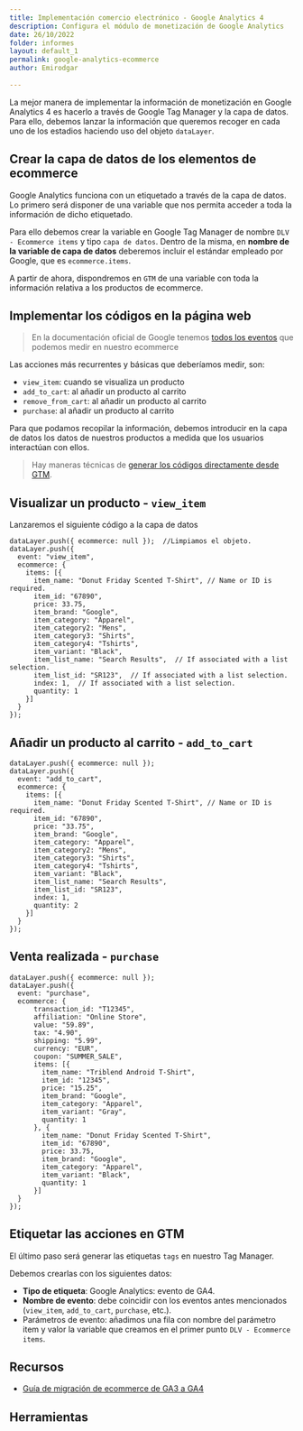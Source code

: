 ```yaml
---
title: Implementación comercio electrónico - Google Analytics 4
description: Configura el módulo de monetización de Google Analytics
date: 26/10/2022
folder: informes
layout: default_1
permalink: google-analytics-ecommerce
author: Emirodgar
  
---
```


La mejor manera de implementar la información de monetización en Google Analytics 4 es hacerlo a través de Google Tag Manager y la capa de datos. Para ello, debemos lanzar la información que queremos recoger en cada uno de los estadios haciendo uso del objeto `dataLayer`.



## Crear la capa de datos de los elementos de ecommerce

Google Analytics funciona con un etiquetado a través de la capa de datos. Lo primero será  disponer de una variable que nos permita acceder a toda la información de dicho etiquetado.

Para ello debemos crear la variable en Google Tag Manager de nombre `DLV - Ecommerce items` y tipo `capa de datos`.
Dentro de la misma, en **nombre de la variable de capa de datos** deberemos incluir el estándar empleado por Google, que es `ecommerce.items`.

A partir de ahora, dispondremos en `GTM` de una variable con toda la información relativa a los productos de ecommerce.

## Implementar los códigos en la página web

> En la documentación oficial de Google tenemos [todos los eventos](%5D%28https://developers.google.com/tag-manager/ecommerce-ga4?hl=es%29) que podemos medir en nuestro ecommerce

Las acciones más recurrentes y básicas que deberíamos medir, son:

 - `view_item`: cuando se visualiza un producto
 - `add_to_cart`: al añadir un producto al carrito
 - `remove_from_cart`: al añadir un producto al carrito
 -  `purchase`: al añadir un producto al carrito

Para que podamos recopilar la información, debemos introducir en la capa de datos los datos de nuestros productos a medida que los usuarios interactúan con ellos.

> Hay maneras técnicas de [generar los códigos directamente desde GTM](https://analyticsimplementations.com/google-tag-manager/implementar-enhanced-ecommerce-ga4-en-tu-site-generando-tus-propios-datalayers-desde-google-tag-manager-gtm/).

## Visualizar un producto - `view_item`

Lanzaremos el siguiente código a la capa de datos

    dataLayer.push({ ecommerce: null });  //Limpiamos el objeto.
    dataLayer.push({
      event: "view_item",
      ecommerce: {
        items: [{
          item_name: "Donut Friday Scented T-Shirt", // Name or ID is required.
          item_id: "67890",
          price: 33.75,
          item_brand: "Google",
          item_category: "Apparel",
          item_category2: "Mens",
          item_category3: "Shirts",
          item_category4: "Tshirts",
          item_variant: "Black",
          item_list_name: "Search Results",  // If associated with a list selection.
          item_list_id: "SR123",  // If associated with a list selection.
          index: 1,  // If associated with a list selection.
          quantity: 1
        }]
      }
    });

## Añadir un producto al carrito - `add_to_cart`


    dataLayer.push({ ecommerce: null });  
    dataLayer.push({
      event: "add_to_cart",
      ecommerce: {
        items: [{
          item_name: "Donut Friday Scented T-Shirt", // Name or ID is required.
          item_id: "67890",
          price: "33.75",
          item_brand: "Google",
          item_category: "Apparel",
          item_category2: "Mens",
          item_category3: "Shirts",
          item_category4: "Tshirts",
          item_variant: "Black",
          item_list_name: "Search Results",
          item_list_id: "SR123",
          index: 1,
          quantity: 2
        }]
      }
    });


## Venta realizada - `purchase`

    dataLayer.push({ ecommerce: null });  
    dataLayer.push({
      event: "purchase",
      ecommerce: {
          transaction_id: "T12345",
          affiliation: "Online Store",
          value: "59.89",
          tax: "4.90",
          shipping: "5.99",
          currency: "EUR",
          coupon: "SUMMER_SALE",
          items: [{
            item_name: "Triblend Android T-Shirt",
            item_id: "12345",
            price: "15.25",
            item_brand: "Google",
            item_category: "Apparel",
            item_variant: "Gray",
            quantity: 1
          }, {
            item_name: "Donut Friday Scented T-Shirt",
            item_id: "67890",
            price: 33.75,
            item_brand: "Google",
            item_category: "Apparel",
            item_variant: "Black",
            quantity: 1
          }]
      }
    });


## Etiquetar las acciones en GTM

El último paso será generar las etiquetas `tags` en nuestro Tag Manager. 

Debemos crearlas con los siguientes datos:

 - **Tipo de etiqueta**: Google Analytics: evento de GA4.
 - **Nombre de evento**: debe coincidir con los eventos antes mencionados (`view_item`, `add_to_cart`, `purchase`, etc.).
 - Parámetros de evento: añadimos una fila con nombre del parámetro item y valor la variable que creamos en el primer punto `DLV - Ecommerce items`.



## Recursos

- [Guía de migración de ecommerce de GA3 a GA4](https://support.google.com/analytics/answer/10759417)

## Herramientas
<!--stackedit_data:
eyJoaXN0b3J5IjpbLTE0NzE5MDA0OF19
-->
